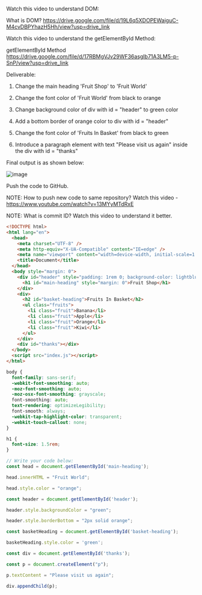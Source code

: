 Watch this video to understand DOM:

What is DOM?  https://drive.google.com/file/d/19L6q5XDOPEWaiguC-M4cvDBPYhazH5Hh/view?usp=drive_link



Watch this video to understand the getElementById Method:

getElementById Method  https://drive.google.com/file/d/17RBMgVJv29WF36asgIb71A3LM5-p-SnP/view?usp=drive_link



Deliverable:

1. Change the main heading 'Fruit Shop' to 'Fruit World'

2. Change the font color of 'Fruit World' from black to orange

3. Change background color of div with id = "header" to green color

4. Add a bottom border of orange color to div with id = "header"

5. Change the font color of 'Fruits In Basket' from black to green

6. Introduce a paragraph element with text "Please visit us again" inside the div with id = "thanks"



Final output is as shown below:

![image](https://github.com/user-attachments/assets/4e575405-825a-4b57-886e-622b8c545f8b)


Push the code to GitHub.

NOTE: How to push new code to same repository? Watch this video - https://www.youtube.com/watch?v=13MYyMTdRxE

NOTE: What is commit ID? Watch this video to understand it better.

```html
<!DOCTYPE html>
<html lang="en">
  <head>
    <meta charset="UTF-8" />
    <meta http-equiv="X-UA-Compatible" content="IE=edge" />
    <meta name="viewport" content="width=device-width, initial-scale=1.0" />
    <title>Document</title>
  </head>
  <body style="margin: 0">
    <div id="header" style="padding: 1rem 0; background-color: lightblue">
      <h1 id="main-heading" style="margin: 0">Fruit Shop</h1>
    </div>
    <div>
      <h2 id="basket-heading">Fruits In Basket</h2>
      <ul class="fruits">
        <li class="fruit">Banana</li>
        <li class="fruit">Apple</li>
        <li class="fruit">Orange</li>
        <li class="fruit">Kiwi</li>
      </ul>
    </div>
    <div id="thanks"></div>
  </body>
  <script src="index.js"></script>
</html>
```

```css
body {
  font-family: sans-serif;
  -webkit-font-smoothing: auto;
  -moz-font-smoothing: auto;
  -moz-osx-font-smoothing: grayscale;
  font-smoothing: auto;
  text-rendering: optimizeLegibility;
  font-smooth: always;
  -webkit-tap-highlight-color: transparent;
  -webkit-touch-callout: none;
}

h1 {
  font-size: 1.5rem;
}
```

```js
// Write your code below:
const head = document.getElementById('main-heading');

head.innerHTML = "Fruit World";

head.style.color = "orange";

const header = document.getElementById('header');

header.style.backgroundColor = "green";

header.style.borderBottom = "2px solid orange";

const basketHeading = document.getElementById('basket-heading');

basketHeading.style.color = 'green';

const div = document.getElementById('thanks');

const p = document.createElement("p");

p.textContent = "Please visit us again";

div.appendChild(p);
```
